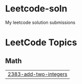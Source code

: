 # Leetcode-soln
My leetcode solution submissions

<!---LeetCode Topics Start-->
# LeetCode Topics
## Math
|  |
| ------- |
| [2383-add-two-integers](https://github.com/makankosappoh/Leetcode-soln/tree/master/2383-add-two-integers) |
<!---LeetCode Topics End-->